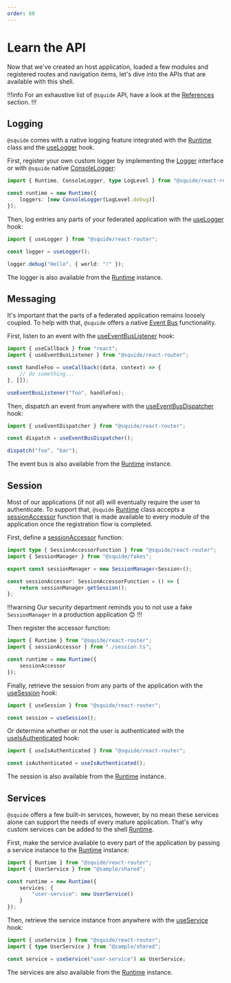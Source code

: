 ```yaml
---
order: 60
---
```


# Learn the API

Now that we've created an host application, loaded a few modules and registered routes and navigation items, let's dive into the APIs that are available with this shell.

!!!info
For an exhaustive list of `@squide` API, have a look at the [References](/references#api) section.
!!!

## Logging

`@squide` comes with a native logging feature integrated with the [Runtime](/references/runtime/runtime-class.md) class and the [useLogger](/references/runtime/useLogger.md) hook.

First, register your own custom logger by implementing the [Logger](/references/logging/Logger.md) interface or with `@squide` native [ConsoleLogger](/references/logging/ConsoleLogger):

```ts host/src/bootstrap.tsx
import { Runtime, ConsoleLogger, type LogLevel } from "@squide/react-router";

const runtime = new Runtime({
    loggers: [new ConsoleLogger(LogLevel.debug)]
});
```

Then, log entries any parts of your federated application with the [useLogger](/references/runtime/useLogger.md) hook:

```ts
import { useLogger } from "@squide/react-router";

const logger = useLogger();

logger.debug("Hello", { world: "!" });
```

The logger is also available from the [Runtime](/references/runtime/runtime-class.md) instance.

## Messaging

It's important that the parts of a federated application remains loosely coupled. To help with that, `@squide` offers a native [Event Bus](/references/messaging/EventBus.md) functionality.

First, listen to an event with the [useEventBusListener](/references/messaging/useEventBusListener.md) hook:

```ts
import { useCallback } from "react";
import { useEventBusListener } from "@squide/react-router";

const handleFoo = useCallback((data, context) => {
    // do something...
}, []);

useEventBusListener("foo", handleFoo);
```

Then, dispatch an event from anywhere with the [useEventBusDispatcher](/references/messaging/useEventBusDispatcher.md) hook:

```ts
import { useEventDispatcher } from "@squide/react-router";

const dispatch = useEventBusDispatcher();

dispatch("foo", "bar");
```

The event bus is also available from the [Runtime](/references/runtime/runtime-class.md) instance.

## Session

Most of our applications (if not all) will eventually require the user to authenticate. To support that, `@squide` [Runtime](/references/runtime/runtime-class.md) class accepts a [sessionAccessor](/references/fakes/SessionManager.md#integrate-with-a-runtime-instance) function that is made available to every module of the application once the registration flow is completed.

First, define a [sessionAccessor](/references/fakes/SessionManager.md#integrate-with-a-runtime-instance) function:

```ts host/src/session.ts
import type { SessionAccessorFunction } from "@squide/react-router";
import { SessionManager } from "@squide/fakes";

export const sessionManager = new SessionManager<Session>();

const sessionAccessor: SessionAccessorFunction = () => {
    return sessionManager.getSession();
};
```

!!!warning
Our security department reminds you to not use a fake `SessionManager` in a production application :blush:
!!!

Then register the accessor function:

```ts host/src/boostrap.tsx
import { Runtime } from "@squide/react-router";
import { sessionAccessor } from "./session.ts";

const runtime = new Runtime({
    sessionAccessor
});
```

Finally, retrieve the session from any parts of the application with the [useSession](/references/runtime/useSession.md) hook:

```ts
import { useSession } from "@squide/react-router";

const session = useSession();
```

Or determine whether or not the user is authenticated with the [useIsAuthenticated](/references/session/useIsAuthenticated.md) hook:

```ts
import { useIsAuthenticated } from "@squide/react-router";

const isAuthenticated = useIsAuthenticated();
```

The session is also available from the [Runtime](/references/runtime/runtime-class.md) instance.

## Services

`@squide` offers a few built-in services, however, by no mean these services alone can support the needs of every mature application. That's why custom services can be added to the shell [Runtime](/references/runtime/runtime-class.md).

First, make the service available to every part of the application by passing a service instance to the [Runtime](/references/runtime/runtime-class.md) instance:

```ts host/src/boostrap.tsx
import { Runtime } from "@squide/react-router";
import { UserService } from "@sample/shared";

const runtime = new Runtime({
    services: {
        "user-service": new UserService()
    }
});
```

Then, retrieve the service instance from anywhere with the [useService](/references/runtime/useService.md) hook:

```ts
import { useService } from "@squide/react-router";
import { type UserService } from "@sample/shared";

const service = useService("user-service") as UserService;
```

The services are also available from the [Runtime](/references/runtime/runtime-class.md) instance.




